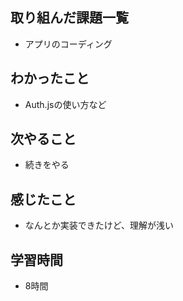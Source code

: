 ## 取り組んだ課題一覧
- アプリのコーディング    

## わかったこと
- Auth.jsの使い方など

## 次やること
- 続きをやる

## 感じたこと
- なんとか実装できたけど、理解が浅い

## 学習時間
- 8時間
